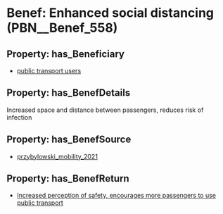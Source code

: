 # Benef: __Enhanced social distancing__ (PBN__Benef_558)

## Property: has_Beneficiary

* [public transport users](../Stakeholder/PBN__Stakeholder_236)

## Property: has_BenefDetails

Increased space and distance between passengers, reduces risk of infection

## Property: has_BenefSource

* [przybylowski_mobility_2021](../Article/PBN__Article_113)

## Property: has_BenefReturn

* [Increased perception of safety, encourages more passengers to use public transport](../BenefReturn/PBN__BenefReturn_611)

